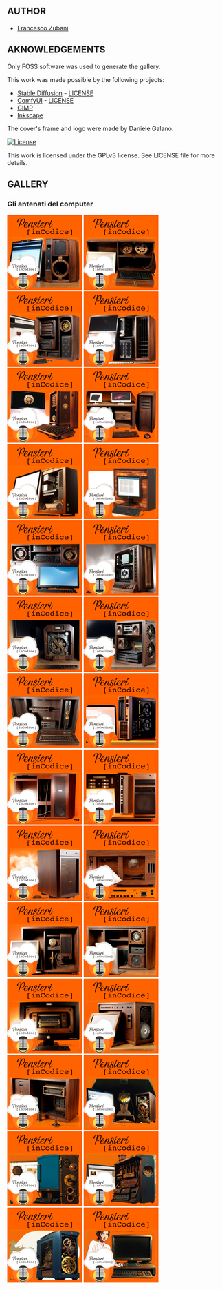 ## AUTHOR

- [Francesco Zubani](https://www.linkedin.com/in/francesco-zubani-5957081a6/)

## AKNOWLEDGEMENTS

Only FOSS software was used to generate the gallery.

This work was made possible by the following projects:

- [Stable Diffusion](https://github.com/CompVis/stable-diffusion) - [LICENSE](https://github.com/CompVis/stable-diffusion/blob/main/LICENSE)
- [ComfyUI](https://github.com/comfyanonymous/ComfyUI) - [LICENSE](https://github.com/comfyanonymous/ComfyUI/blob/master/LICENSE)
- [GIMP](https://www.gimp.org/)
- [Inkscape](https://inkscape.org/)

The cover's frame and logo were made by Daniele Galano.

[![License](https://img.shields.io/badge/License-GPL%20v3-blue.svg)](http://www.gnu.org/licenses/gpl-3.0)

This work is licensed under the GPLv3 license.
See LICENSE file for more details.

## GALLERY

### Gli antenati del computer

<div class="gallery">
  <a href="PIC55_01.png"><img class="thumbnail" src="./thumbs/PIC55_01.png" alt="PIC55_01"></a>
  <a href="PIC55_02.png"><img class="thumbnail" src="./thumbs/PIC55_02.png" alt="PIC55_02"></a>
  <a href="PIC55_03.png"><img class="thumbnail" src="./thumbs/PIC55_03.png" alt="PIC55_03"></a>
  <a href="PIC55_04.png"><img class="thumbnail" src="./thumbs/PIC55_04.png" alt="PIC55_04"></a>
  <a href="PIC55_05.png"><img class="thumbnail" src="./thumbs/PIC55_05.png" alt="PIC55_05"></a>
  <a href="PIC55_06.png"><img class="thumbnail" src="./thumbs/PIC55_06.png" alt="PIC55_06"></a>
  <a href="PIC55_07.png"><img class="thumbnail" src="./thumbs/PIC55_07.png" alt="PIC55_07"></a>
  <a href="PIC55_08.png"><img class="thumbnail" src="./thumbs/PIC55_08.png" alt="PIC55_08"></a>
  <a href="PIC55_09.png"><img class="thumbnail" src="./thumbs/PIC55_09.png" alt="PIC55_09"></a>
  <a href="PIC55_10.png"><img class="thumbnail" src="./thumbs/PIC55_10.png" alt="PIC55_10"></a>
  <a href="PIC55_11.png"><img class="thumbnail" src="./thumbs/PIC55_11.png" alt="PIC55_11"></a>
  <a href="PIC55_12.png"><img class="thumbnail" src="./thumbs/PIC55_12.png" alt="PIC55_12"></a>
  <a href="PIC55_13.png"><img class="thumbnail" src="./thumbs/PIC55_13.png" alt="PIC55_13"></a>
  <a href="PIC55_14.png"><img class="thumbnail" src="./thumbs/PIC55_14.png" alt="PIC55_14"></a>
  <a href="PIC55_15.png"><img class="thumbnail" src="./thumbs/PIC55_15.png" alt="PIC55_15"></a>
  <a href="PIC55_16.png"><img class="thumbnail" src="./thumbs/PIC55_16.png" alt="PIC55_16"></a>
  <a href="PIC55_17.png"><img class="thumbnail" src="./thumbs/PIC55_17.png" alt="PIC55_17"></a>
  <a href="PIC55_18.png"><img class="thumbnail" src="./thumbs/PIC55_18.png" alt="PIC55_18"></a>
  <a href="PIC55_19.png"><img class="thumbnail" src="./thumbs/PIC55_19.png" alt="PIC55_19"></a>
  <a href="PIC55_20.png"><img class="thumbnail" src="./thumbs/PIC55_20.png" alt="PIC55_20"></a>
  <a href="PIC55_21.png"><img class="thumbnail" src="./thumbs/PIC55_21.png" alt="PIC55_21"></a>
  <a href="PIC55_22.png"><img class="thumbnail" src="./thumbs/PIC55_22.png" alt="PIC55_22"></a>
  <a href="PIC55_23.png"><img class="thumbnail" src="./thumbs/PIC55_23.png" alt="PIC55_23"></a>
  <a href="PIC55_24.png"><img class="thumbnail" src="./thumbs/PIC55_24.png" alt="PIC55_24"></a>
  <a href="PIC55_25.png"><img class="thumbnail" src="./thumbs/PIC55_25.png" alt="PIC55_25"></a>
  <a href="PIC55_26.png"><img class="thumbnail" src="./thumbs/PIC55_26.png" alt="PIC55_26"></a>
  <a href="PIC55_27.png"><img class="thumbnail" src="./thumbs/PIC55_27.png" alt="PIC55_27"></a>
  <a href="PIC55_28.png"><img class="thumbnail" src="./thumbs/PIC55_28.png" alt="PIC55_28"></a>
</div>
</body>
</html>
